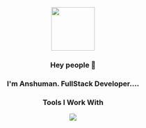 
<div id="header" align="center">
  <img src="https://media.giphy.com/media/M9gbBd9nbDrOTu1Mqx/giphy.gif" width="100"/>
  
</div>


<center>
<div style="text-align: center;">
  
  
### Hey people 👋

### I'm Anshuman. FullStack Developer....

</div>







### Tools I Work With
<p align="center">
  <a href="https://skillicons.dev">
    <img src="https://skillicons.dev/icons?i=java,javascript,html,css,tailwind,bootstrap,git,bash,linux,express,nodejs,mongodb,postman" />
  </a>
</p>








